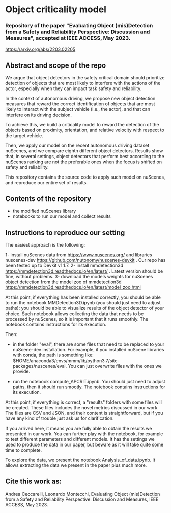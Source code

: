 # Object criticality model

### Repository of the paper "Evaluating Object (mis)Detection from a Safety and Reliability Perspective: Discussion and Measures", accepted at IEEE ACCESS, May 2023.

https://arxiv.org/abs/2203.02205


## Abstract and scope of the repo

We argue that object detectors in the safety critical domain should prioritize detection of objects that are most likely to interfere with the actions of the actor, especially when they can impact task safety and reliability.

In the context of autonomous driving, we propose new object detection measures that reward the correct identification of objects that are most likely to interact with the subject vehicle (i.e., the actor), and that can interfere on its driving decision. 

To achieve this, we build a criticality model to reward the detection of the objects based on proximity, orientation, and relative velocity with respect to the target vehicle. 

Then, we apply our model on the recent autonomous driving dataset nuScenes, and we compare eighth different object detectors. Results show that, in several settings, object detectors that perform best according to the nuScenes ranking are not the preferable ones when the focus is shifted on safety and reliability.

This repository contains the source code to apply such model on nuScenes, and reproduce our entire set of results.

## Contents of the repository
- the modified nuScenes library
- notebooks to run our model and collect results

## Instructions to reproduce our setting
The easiest approach is the following:

1- install nuScenes data from https://www.nuscenes.org/ and libraries nuscenes-dev https://github.com/nutonomy/nuscenes-devkit . Our repo has been tested up to Devkit v1.1.7.
2- install mmdetection3d https://mmdetection3d.readthedocs.io/en/latest/ . Latest version should be fine, without problems.
3- download the models weights for nuScenes object detection from the model zoo of mmdetection3d https://mmdetection3d.readthedocs.io/en/latest/model_zoo.html

At this point, if everything has been installed correctly, you should be able to run the notebook MMDetection3D.ipynb (you should just need to adjust paths): you should be able to visualize results of the object detector of your choice. Such notebook allows collecting the data that needs to be processed by nuScenes, so it is important that it runs smoothly. The notebook contains instructions for its execution.

Then:
- in the folder "eval", there are some files that need to be replaced to your nuScene-dev installation. For example, if you installed nuScene libraries with conda, the path is something like: $HOME/anaconda3/envs/mmm/lib/python3.7/site-packages/nuscenes/eval. You can just overwrite files with the ones we provide.

- run the notebook compute_APCRIT.ipynb.  You should just need to adjust paths, then it should run smootly. The notebook contains instructions for its execution.

At this point, if everything is correct, a "results" folders with some files will be created. These files includes the novel metrics discussed in our work. The files are CSV and JSON, and their content is straightforward, but if you have any kind of trouble just ask us for clarification.

If you arrived here, it means you are fully able to obtain the results we presented in our work. You can further play with the notebook, for example to test different parameters and different models. It has the settings we used to produce the data in our paper, but beware as it will take quite some time to complete.

To explore the data, we present the notebook Analysis_of_data.ipynb. It allows extracting the data we present in the paper plus much more.


## Cite this work as:

Andrea Ceccarelli, Leonardo Montecchi, Evaluating Object (mis)Detection from a Safety and Reliability Perspective: Discussion and Measures, IEEE ACCESS, May 2023.

